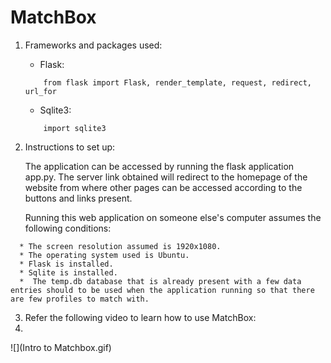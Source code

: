 # MatchBox

1. Frameworks and packages used:
        
    * Flask:
    ```
        from flask import Flask, render_template, request, redirect, url_for
    ```
    
    * Sqlite3:
    ```
        import sqlite3
     ```
    
2. Instructions to set up:

    The application can be accessed by running the flask application app.py. The server link obtained will redirect to the homepage of the website from where other pages can   be accessed according to the buttons and links present.
    
    Running this web application on someone else's computer assumes the following conditions:
  ```
    * The screen resolution assumed is 1920x1080.
    * The operating system used is Ubuntu.
    * Flask is installed.
    * Sqlite is installed.
    *  The temp.db database that is already present with a few data entries should to be used when the application running so that there are few profiles to match with.
   ```
   
 3. Refer the following video to learn how to use MatchBox:
 4. 
 ![](Intro to Matchbox.gif)
